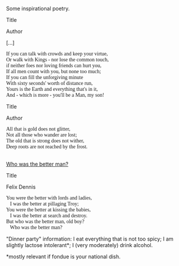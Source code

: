 <style type='text/css'>
    div.poem  pre {
        font-family: serif;
    }

    div.poem span.hide {
        display: none;
    }
</style>
Some inspirational poetry.
<div class='poem'>
<p class='title'>
        Title
    </p>
    <p class='author'>
        Author
    </p>
[...]
<pre>
If you can talk with crowds and keep your virtue,
Or walk with Kings - nor lose the common touch,
if neither foes nor loving friends can hurt you,
If all men count with you, but none too much;
If you can fill the unforgiving minute
With sixty seconds' worth of distance run,
Yours is the Earth and everything that's in it,
And - which is more - you'll be a Man, my son!
</pre>
</div>

<div class='poem'>
    <p class='title'>
        Title
    </p>
    <p class='author'>
        Author
    </p>
<pre>
All that is gold does not glitter,
<span class='high'>Not all those who wander are lost</span>;
The old that is strong does not wither,
Deep roots are not reached by the frost.
<!-- From the ashes a fire shall be woken,
A light from the shadows shall spring;
Renewed shall be blade that was broken,
The crownless again shall be king.[1]
 -->
</pre>
</div>

<div class='poem'>
<a href="http://www.felixdennis.com/poetry/the-better-man/">
    Who was the better man?
</a>

<p class='title'>
        Title
    </p>
    <p class='author'>
        Felix Dennis
    </p>

<pre>
<span class='hide'>I was the better at getting and keeping,
   You were the better at spend and spend;
I was the better at grubbing and heaping,
   But who was the better man in the end?
Yes, who was the better man, my friend?
      Who was the better man?

</span>You were the better with lords and ladies,
   I was the better at pillaging Troy;
You were the better at kissing the babies,
   I was the better at search and destroy.
<span>But who was the better man, old boy?
   Who was the better man?</span><span class='hide'>
I was the better at improvisation,
   You were the better at spinning the plate;
I was the better at procrastination,
   You were the better at quiet debate.
But who was the better man, old mate?
   Who was the better man?

You were the better at rolling a reefer,
   I was the better with coke and rum;
Remember that night on the beach at Ibiza?
   The Maori twins with the tattooed bum?
So who was the better man, old chum?
   Who was the better man?

    ***

Now we come down to it, relatives grieving
   Out in the hall with their crocodile tears;
Now that you’re out of it, now that you’re leaving,
   Now that they’ve sealed your arse and your ears,
What I’ve been meaning to tell you for years,
   And years, and years, and years, old friend...
Is that you were the better man, in the end;
   You were the better man,
      My friend.
</span></pre>
</div>

"Dinner party" information: I eat everything that is not too spicy;
I am slightly lactose intolerant*; I (very moderately) drink alcohol. 

*mostly relevant if <a>fondue</a> is your national dish.



